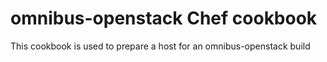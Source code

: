 omnibus-openstack Chef cookbook
===============================
This cookbook is used to prepare a host for an omnibus-openstack build
